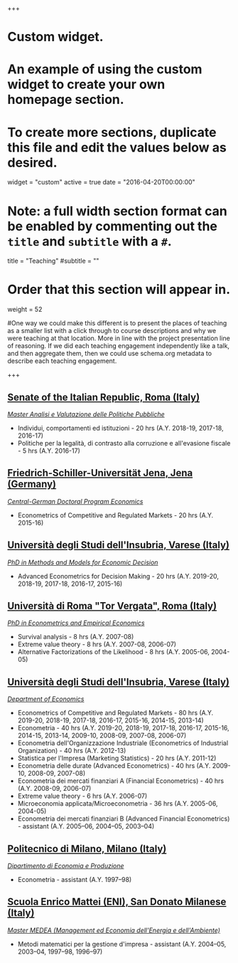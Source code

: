 +++
# Custom widget.
# An example of using the custom widget to create your own homepage section.
# To create more sections, duplicate this file and edit the values below as desired.
widget = "custom"
active = true
date = "2016-04-20T00:00:00"

# Note: a full width section format can be enabled by commenting out the `title` and `subtitle` with a `#`.
title = "Teaching"
#subtitle = ""


# Order that this section will appear in.
weight = 52

#One way we could make this different is to present the places of teaching as a smaller list with a click through to course descriptions and why we were teaching at that location. More in line with the project presentation line of reasoning. If we did each teaching engagement independently like a talk, and then aggregate them, then we could use schema.org metadata to describe each teaching engagement.

+++
## [Senate of the Italian Republic, Roma (Italy)](https://www.senato.it/home)

_[Master Analisi e Valutazione delle Politiche Pubbliche](https://www.unive.it/pag/33874/)_

+ Individui, comportamenti ed istituzioni - 20 hrs (A.Y. 2018-19, 2017-18, 2016-17)
+ Politiche per la legalità, di contrasto alla corruzione e all'evasione fiscale - 5 hrs (A.Y. 2016-17)

## [Friedrich-Schiller-Universität Jena, Jena (Germany)](https://www.uni-jena.de/)

_[Central-German Doctoral Program Economics](http://cgde.wifa.uni-leipzig.de/)_

+ Econometrics of Competitive and Regulated Markets - 20 hrs (A.Y. 2015-16)

## [Università degli Studi dell'Insubria, Varese (Italy)](https://www.uninsubria.it/)

_[PhD in Methods and Models for Economic Decision](https://www.eco.uninsubria.it/site/dipartimento/ricerca/dottorato/phd-in-methods-and-models-for-economic-decisions/)_

+ Advanced Econometrics for Decision Making - 20 hrs (A.Y. 2019-20, 2018-19, 2017-18, 2016-17, 2015-16)

## [Università di Roma "Tor Vergata", Roma (Italy)](https://web.uniroma2.it/)

_[PhD in Econometrics and Empirical Economics](https://economia.uniroma2.it/phd/ef/)_

+ Survival analysis - 8 hrs (A.Y. 2007-08)
+ Extreme value theory - 8 hrs (A.Y. 2007-08, 2006-07)
+ Alternative Factorizations of the Likelihood - 8 hrs (A.Y. 2005-06, 2004-05)

## [Università degli Studi dell'Insubria, Varese (Italy)](https://www.uninsubria.it/)

_[Department of Economics](http://www.eco.uninsubria.it/)_

+ Econometrics of Competitive and Regulated Markets - 80 hrs (A.Y. 2019-20, 2018-19, 2017-18, 2016-17, 2015-16, 2014-15, 2013-14)
+ Econometria - 40 hrs (A.Y. 2019-20, 2018-19, 2017-18, 2016-17, 2015-16, 2014-15, 2013-14, 2009-10, 2008-09, 2007-08, 2006-07)
+ Econometria dell'Organizzazione Industriale (Econometrics of Industrial Organization) - 40 hrs (A.Y. 2012-13)
+ Statistica per l'Impresa (Marketing Statistics) - 20 hrs (A.Y. 2011-12)
+ Econometria delle durate (Advanced Econometrics) - 40 hrs (A.Y. 2009-10, 2008-09, 2007-08)
+ Econometria dei mercati finanziari A (Financial Econometrics) - 40 hrs (A.Y. 2008-09, 2006-07)
+ Extreme value theory - 6 hrs (A.Y. 2006-07)
+ Microeconomia applicata/Microeconometria - 36 hrs (A.Y. 2005-06, 2004-05)
+ Econometria dei mercati finanziari B (Advanced Financial Econometrics) - assistant (A.Y. 2005–06, 2004–05, 2003–04)

## [Politecnico di Milano, Milano (Italy)](https://www.polimi.it/)

_[Dipartimento di Economia e Produzione](https://www.som.polimi.it/la-scuola/chi-siamo/dipartimento-di-ingegneria-gestionale/)_

+ Econometria - assistant (A.Y. 1997–98)

## [Scuola Enrico Mattei (ENI), San Donato Milanese (Italy)](https://www.eni.com/it_IT/carriere/formazione-e-orientamento/scuola-mattei-master-medea.page)

_[Master MEDEA (Management ed Economia dell'Energia e dell'Ambiente)](https://www.eni.com/it_IT/carriere/formazione-e-orientamento/scuola-mattei-master-medea.page)_

+ Metodi matematici per la gestione d'impresa - assistant (A.Y. 2004–05, 2003–04, 1997–98, 1996–97)
